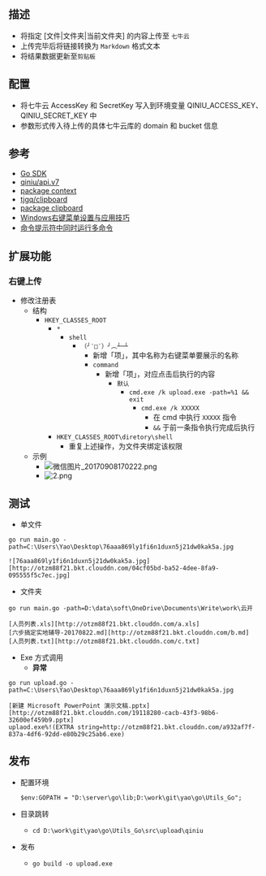 
## 描述
- 将指定 [文件|文件夹|当前文件夹] 的内容上传至 `七牛云`
- 上传完毕后将链接转换为 `Markdown` 格式文本
- 将结果数据更新至`剪贴板`

## 配置
- 将七牛云 AccessKey 和 SecretKey 写入到环境变量 QINIU_ACCESS_KEY、QINIU_SECRET_KEY 中
- 参数形式传入待上传的具体七牛云库的 domain 和 bucket 信息

## 参考
- [Go SDK](https://developer.qiniu.com/kodo/sdk/1238/go)
- [qiniu/api.v7](https://github.com/qiniu/api.v7)
- [package context](https://godoc.org/golang.org/x/net/context)
- [tjgq/clipboard](https://github.com/tjgq/clipboard)
- [package clipboard](https://godoc.org/github.com/tjgq/clipboard)
- [Windows右键菜单设置与应用技巧](http://www.cnblogs.com/russellluo/archive/2011/11/25/2263817.html)
- [命令提示符中同时运行多命令](http://www.45it.com/order/200512/3041.htm)

## 扩展功能
### 右键上传
- 修改注册表
    - 结构
        - `HKEY_CLASSES_ROOT`
            - `*`
                - `shell`
                    - `（╯‵□′）╯︵┴─┴`
                    	- 新增「项」，其中名称为右键菜单要展示的名称
                    	- `command`
                        	- 新增「项」，对应点击后执行的内容
                        		- `默认`
                        			- `cmd.exe /k upload.exe -path=%1 && exit`
                        				- `cmd.exe /k XXXXX` 
                        					- 在 cmd 中执行 `XXXXX` 指令
                        					- `&&` 于前一条指令执行完成后执行
            - `HKEY_CLASSES_ROOT\diretory\shell`
                - 重复上述操作，为文件夹绑定该权限
    - 示例
        - ![微信图片_20170908170222.png](http://otzm88f21.bkt.clouddn.com/425eca95-80af-4988-97fc-a1676e190dd4.png)
        - ![2.png](http://otzm88f21.bkt.clouddn.com/0a666895-6f16-4dc8-8a4b-5493713fc25f.png)


## 测试
- 单文件
```
go run main.go -path=C:\Users\Yao\Desktop\76aaa869ly1fi6n1duxn5j21dw0kak5a.jpg

![76aaa869ly1fi6n1duxn5j21dw0kak5a.jpg][http://otzm88f21.bkt.clouddn.com/04cf05bd-ba52-4dee-8fa9-095555f5c7ec.jpg]
```

- 文件夹
```
go run main.go -path=D:\data\soft\OneDrive\Documents\Write\work\云开

[人员列表.xls][http://otzm88f21.bkt.clouddn.com/a.xls]
[六步搞定实地辅导-20170822.md][http://otzm88f21.bkt.clouddn.com/b.md]
[人员列表.txt][http://otzm88f21.bkt.clouddn.com/c.txt]
```

- Exe 方式调用
    - **异常**
```
go run upload.go -path=C:\Users\Yao\Desktop\76aaa869ly1fi6n1duxn5j21dw0kak5a.jpg

[新建 Microsoft PowerPoint 演示文稿.pptx][http://otzm88f21.bkt.clouddn.com/19118280-cacb-43f3-98b6-32600ef459b9.pptx]
uplaod.exe%!(EXTRA string=http://otzm88f21.bkt.clouddn.com/a932af7f-837a-4df6-92dd-e80b29c25ab6.exe)
```


## 发布
- 配置环境

    ```
    $env:GOPATH = "D:\server\go\lib;D:\work\git\yao\go\Utils_Go";
    ```
    
- 目录跳转
    - `cd D:\work\git\yao\go\Utils_Go\src\upload\qiniu`

- 发布
    - `go build -o upload.exe`
